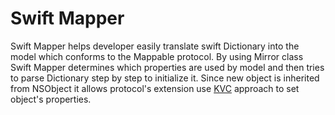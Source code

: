 # Swift Mapper
Swift Mapper helps developer easily translate swift Dictionary into the model which conforms to the Mappable protocol. By using Mirror class Swift Mapper determines which properties are used by model and then tries to parse Dictionary step by step to initialize it. Since new object is inherited from NSObject it allows protocol's extension use [KVC](https://developer.apple.com/library/content/documentation/Cocoa/Conceptual/KeyValueCoding/) approach to set object's properties.
